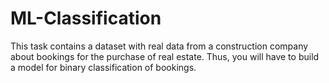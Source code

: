 # ML-Classification
This task contains a dataset with real data from a construction company about bookings for the purchase of real estate. Thus, you will have to build a model for binary classification of bookings.
